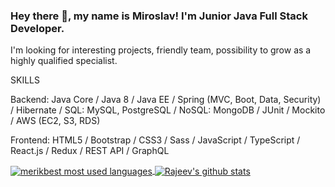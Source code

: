 ### Hey there 👋, my name is Miroslav! I'm Junior Java Full Stack Developer.

I'm looking for interesting projects, friendly team, possibility to grow as a highly qualified specialist.

SKILLS

Backend: Java Core / Java 8 / Java EE / Spring (MVC, Boot, Data, Security) / Hibernate / SQL: MySQL, PostgreSQL / NoSQL: MongoDB / JUnit / Mockito / AWS (EC2, S3, RDS) 

Frontend: HTML5 / Bootstrap / CSS3 / Sass / JavaScript / TypeScript / React.js / Redux / REST API / GraphQL

<a href="https://github.com/merikbest">
  <img align="center" src="https://github-readme-stats.vercel.app/api/top-langs/?username=merikbest&theme=light&count_private=true&layout=compact&hide=kotlin" alt="merikbest most used languages" />
</a>
<a href="https://github.com/merikbest">
 <img align="center" src="https://github-readme-stats.vercel.app/api?username=merikbest&show_icons=true&theme=light&line_height=27&include_all_commits=true&count_private=true&hide=stars,issues,prs,contribs" alt="Rajeev's github stats"/>
</a>
